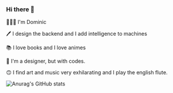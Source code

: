 ### Hi there 👋




🤵🏽‍♂️  I'm Dominic

🖊    I design the backend and I add intelligence to machines

📚   I love books and I love animes

🎨   I'm a designer, but with codes.

🙃   I find art and music very exhilarating and I play the english flute.

![Anurag's GitHub stats](https://github-readme-stats.vercel.app/api?username=NwekeChidi&show_icons=true&theme=radical)

